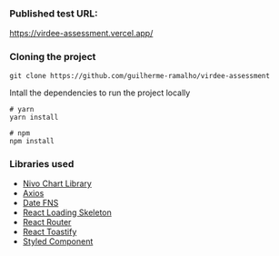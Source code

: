 ### Published test URL:

https://virdee-assessment.vercel.app/

### Cloning the project

```shell
git clone https://github.com/guilherme-ramalho/virdee-assessment
```

Intall the dependencies to run the project locally

```shell
# yarn
yarn install

# npm
npm install
```
### Libraries used

- [Nivo Chart Library](https://nivo.rocks/)
- [Axios](https://github.com/axios/axios)
- [Date FNS](https://date-fns.org/)
- [React Loading Skeleton](https://www.npmjs.com/package/react-loading-skeleton)
- [React Router](https://reactrouter.com/)
- [React Toastify](https://fkhadra.github.io/react-toastify/introduction)
- [Styled Component](https://styled-components.com/)
